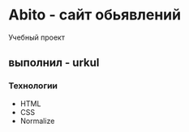 # Abito - сайт обьявлений
Учебный проект

## выполнил - urkul

### Технологии
- HTML
- CSS
- Normalize
